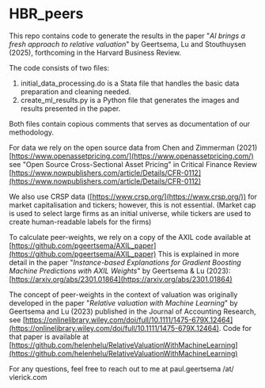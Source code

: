 # HBR_peers
This repo contains code to generate the results in the paper "*AI brings a fresh approach to relative valuation*" by Geertsema, Lu and Stouthuysen (2025), forthcoming in the Harvard Business Review.

The code consists of two files:

1. initial_data_processing.do is a Stata file that handles the basic data preparation and cleaning needed.
2. create_ml_results.py is a Python file that generates the images and results presented in the paper.

Both files contain copious comments that serves as documentation of our methodology.

For data we rely on the open source data from Chen and Zimmerman (2021)
[https://www.openassetpricing.com/](https://www.openassetpricing.com/)
see "Open Source Cross-Sectional Asset Pricing" in Critical Finance Review 
[https://www.nowpublishers.com/article/Details/CFR-0112](https://www.nowpublishers.com/article/Details/CFR-0112)

We also use CRSP data ([https://www.crsp.org/](https://www.crsp.org/)) for market capitalisation and tickers; however, this is not essential. (Market cap is used to select large firms as an initial universe, while tickers are used to create human-readable labels for the firms)

To calculate peer-weights, we rely on a copy of the AXIL code available at [https://github.com/pgeertsema/AXIL_paper](https://github.com/pgeertsema/AXIL_paper)
This is explained in more detail in the paper "*Instance-based Explanations for Gradient Boosting Machine Predictions with AXIL Weights*" by Geertsema & Lu (2023): [https://arxiv.org/abs/2301.01864](https://arxiv.org/abs/2301.01864)

The concept of peer-weights in the context of valuation was originally developed in the paper "*Relative valuation with Machine Learning*" by Geertsema and Lu (2023) published in the Journal of Accounting Research, see [https://onlinelibrary.wiley.com/doi/full/10.1111/1475-679X.12464](https://onlinelibrary.wiley.com/doi/full/10.1111/1475-679X.12464).
Code for that paper is available at [https://github.com/helenhelu/RelativeValuationWithMachineLearning](https://github.com/helenhelu/RelativeValuationWithMachineLearning)

For any questions, feel free to reach out to me at paul.geertsema /at/ vlerick.com
